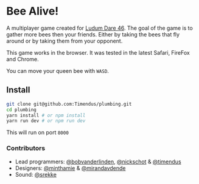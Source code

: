 # Bee Alive!

A multiplayer game created for [Ludum Dare 46](https://ldjam.com/events/ludum-dare/46/bee-alive). The goal of the game is to gather more bees then your friends. Either by taking the bees that fly around or by taking them from your opponent.

This game works in the browser. It was tested in the latest Safari, FireFox and Chrome. 

You can move your queen bee with `WASD`.

## Install

```bash
git clone git@github.com:Timendus/plumbing.git
cd plumbing
yarn install # or npm install
yarn run dev # or npm run dev
```

This will run on port `8000`

### Contributors

* Lead programmers: [@bobvanderlinden](https://github.com/bobvanderlinden), [@nickschot](https://github.com/nickschot) & [@timendus](https://github.com/Timendus)
* Designers: [@minthamie](https://github.com/MinThaMie) & [@mirandavdende](https://github.com/mirandavdende)
* Sound: [@srekke](https://github.com/srekke)
